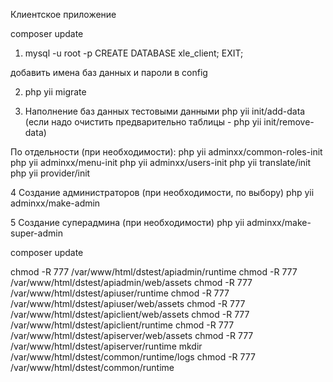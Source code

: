 Клиентское приложение

composer update

1. mysql -u root -p
CREATE DATABASE xle_client;
EXIT;

добавить имена баз данных и пароли в config

2. php yii migrate

3. Наполнение баз данных тестовыми данными
   php yii init/add-data
   (если надо очистить предварительно таблицы - php yii init/remove-data)

По отдельности (при необходимости):
   php yii adminxx/common-roles-init
   php yii adminxx/menu-init
   php yii adminxx/users-init
   php yii translate/init
   php yii provider/init

4 Создание администраторов (при необходимости, по выбору)
   php yii adminxx/make-admin

5 Создание суперадмина (при необходимости)
   php yii adminxx/make-super-admin

composer update

chmod -R 777 /var/www/html/dstest/apiadmin/runtime
chmod -R 777 /var/www/html/dstest/apiadmin/web/assets
chmod -R 777 /var/www/html/dstest/apiuser/runtime
chmod -R 777 /var/www/html/dstest/apiuser/web/assets
chmod -R 777 /var/www/html/dstest/apiclient/web/assets
chmod -R 777 /var/www/html/dstest/apiclient/runtime
chmod -R 777 /var/www/html/dstest/apiserver/web/assets
chmod -R 777 /var/www/html/dstest/apiserver/runtime
mkdir /var/www/html/dstest/common/runtime/logs
chmod -R 777 /var/www/html/dstest/common/runtime
